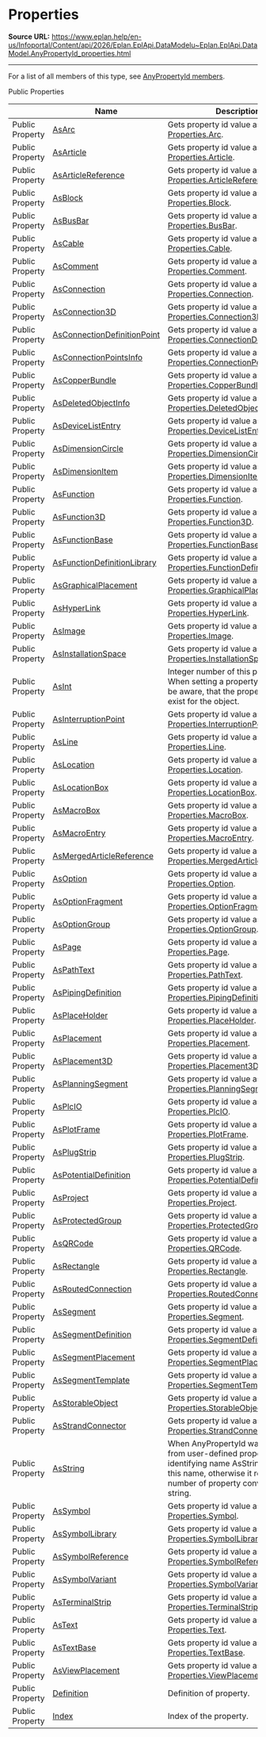 # Properties

**Source URL:** https://www.eplan.help/en-us/Infoportal/Content/api/2026/Eplan.EplApi.DataModelu~Eplan.EplApi.DataModel.AnyPropertyId_properties.html

---

For a list of all members of this type, see [AnyPropertyId members](Eplan.EplApi.DataModelu~Eplan.EplApi.DataModel.AnyPropertyId_members.html).

Public Properties

|  | Name | Description |
| --- | --- | --- |
| Public Property | [AsArc](Eplan.EplApi.DataModelu~Eplan.EplApi.DataModel.AnyPropertyId~AsArc.html) | Gets property id value as [Properties.Arc](Eplan.EplApi.DataModelu~Eplan.EplApi.DataModel.Properties+Arc.html). |
| Public Property | [AsArticle](Eplan.EplApi.DataModelu~Eplan.EplApi.DataModel.AnyPropertyId~AsArticle.html) | Gets property id value as [Properties.Article](Eplan.EplApi.DataModelu~Eplan.EplApi.DataModel.Properties+Article.html). |
| Public Property | [AsArticleReference](Eplan.EplApi.DataModelu~Eplan.EplApi.DataModel.AnyPropertyId~AsArticleReference.html) | Gets property id value as [Properties.ArticleReference](Eplan.EplApi.DataModelu~Eplan.EplApi.DataModel.Properties+ArticleReference.html). |
| Public Property | [AsBlock](Eplan.EplApi.DataModelu~Eplan.EplApi.DataModel.AnyPropertyId~AsBlock.html) | Gets property id value as [Properties.Block](Eplan.EplApi.DataModelu~Eplan.EplApi.DataModel.Properties+Block.html). |
| Public Property | [AsBusBar](Eplan.EplApi.DataModelu~Eplan.EplApi.DataModel.AnyPropertyId~AsBusBar.html) | Gets property id value as [Properties.BusBar](Eplan.EplApi.DataModelu~Eplan.EplApi.DataModel.Properties+BusBar.html). |
| Public Property | [AsCable](Eplan.EplApi.DataModelu~Eplan.EplApi.DataModel.AnyPropertyId~AsCable.html) | Gets property id value as [Properties.Cable](Eplan.EplApi.DataModelu~Eplan.EplApi.DataModel.Properties+Cable.html). |
| Public Property | [AsComment](Eplan.EplApi.DataModelu~Eplan.EplApi.DataModel.AnyPropertyId~AsComment.html) | Gets property id value as [Properties.Comment](Eplan.EplApi.DataModelu~Eplan.EplApi.DataModel.Properties+Comment.html). |
| Public Property | [AsConnection](Eplan.EplApi.DataModelu~Eplan.EplApi.DataModel.AnyPropertyId~AsConnection.html) | Gets property id value as [Properties.Connection](Eplan.EplApi.DataModelu~Eplan.EplApi.DataModel.Properties+Connection.html). |
| Public Property | [AsConnection3D](Eplan.EplApi.DataModelu~Eplan.EplApi.DataModel.AnyPropertyId~AsConnection3D.html) | Gets property id value as [Properties.Connection3D](Eplan.EplApi.DataModelu~Eplan.EplApi.DataModel.Properties+Connection3D.html). |
| Public Property | [AsConnectionDefinitionPoint](Eplan.EplApi.DataModelu~Eplan.EplApi.DataModel.AnyPropertyId~AsConnectionDefinitionPoint.html) | Gets property id value as [Properties.ConnectionDefinitionPoint](Eplan.EplApi.DataModelu~Eplan.EplApi.DataModel.Properties+ConnectionDefinitionPoint.html). |
| Public Property | [AsConnectionPointsInfo](Eplan.EplApi.DataModelu~Eplan.EplApi.DataModel.AnyPropertyId~AsConnectionPointsInfo.html) | Gets property id value as [Properties.ConnectionPointsInfo](Eplan.EplApi.DataModelu~Eplan.EplApi.DataModel.Properties+ConnectionPointsInfo.html). |
| Public Property | [AsCopperBundle](Eplan.EplApi.DataModelu~Eplan.EplApi.DataModel.AnyPropertyId~AsCopperBundle.html) | Gets property id value as [Properties.CopperBundle](Eplan.EplApi.DataModelu~Eplan.EplApi.DataModel.Properties+CopperBundle.html). |
| Public Property | [AsDeletedObjectInfo](Eplan.EplApi.DataModelu~Eplan.EplApi.DataModel.AnyPropertyId~AsDeletedObjectInfo.html) | Gets property id value as [Properties.DeletedObjectInfo](Eplan.EplApi.DataModelu~Eplan.EplApi.DataModel.Properties+DeletedObjectInfo.html). |
| Public Property | [AsDeviceListEntry](Eplan.EplApi.DataModelu~Eplan.EplApi.DataModel.AnyPropertyId~AsDeviceListEntry.html) | Gets property id value as [Properties.DeviceListEntry](Eplan.EplApi.DataModelu~Eplan.EplApi.DataModel.Properties+DeviceListEntry.html). |
| Public Property | [AsDimensionCircle](Eplan.EplApi.DataModelu~Eplan.EplApi.DataModel.AnyPropertyId~AsDimensionCircle.html) | Gets property id value as [Properties.DimensionCircle](Eplan.EplApi.DataModelu~Eplan.EplApi.DataModel.Properties+DimensionCircle.html). |
| Public Property | [AsDimensionItem](Eplan.EplApi.DataModelu~Eplan.EplApi.DataModel.AnyPropertyId~AsDimensionItem.html) | Gets property id value as [Properties.DimensionItem](Eplan.EplApi.DataModelu~Eplan.EplApi.DataModel.Properties+DimensionItem.html). |
| Public Property | [AsFunction](Eplan.EplApi.DataModelu~Eplan.EplApi.DataModel.AnyPropertyId~AsFunction.html) | Gets property id value as [Properties.Function](Eplan.EplApi.DataModelu~Eplan.EplApi.DataModel.Properties+Function.html). |
| Public Property | [AsFunction3D](Eplan.EplApi.DataModelu~Eplan.EplApi.DataModel.AnyPropertyId~AsFunction3D.html) | Gets property id value as [Properties.Function3D](Eplan.EplApi.DataModelu~Eplan.EplApi.DataModel.Properties+Function3D.html). |
| Public Property | [AsFunctionBase](Eplan.EplApi.DataModelu~Eplan.EplApi.DataModel.AnyPropertyId~AsFunctionBase.html) | Gets property id value as [Properties.FunctionBase](Eplan.EplApi.DataModelu~Eplan.EplApi.DataModel.Properties+FunctionBase.html). |
| Public Property | [AsFunctionDefinitionLibrary](Eplan.EplApi.DataModelu~Eplan.EplApi.DataModel.AnyPropertyId~AsFunctionDefinitionLibrary.html) | Gets property id value as [Properties.FunctionDefinitionLibrary](Eplan.EplApi.DataModelu~Eplan.EplApi.DataModel.Properties+FunctionDefinitionLibrary.html). |
| Public Property | [AsGraphicalPlacement](Eplan.EplApi.DataModelu~Eplan.EplApi.DataModel.AnyPropertyId~AsGraphicalPlacement.html) | Gets property id value as [Properties.GraphicalPlacement](Eplan.EplApi.DataModelu~Eplan.EplApi.DataModel.Properties+GraphicalPlacement.html). |
| Public Property | [AsHyperLink](Eplan.EplApi.DataModelu~Eplan.EplApi.DataModel.AnyPropertyId~AsHyperLink.html) | Gets property id value as [Properties.HyperLink](Eplan.EplApi.DataModelu~Eplan.EplApi.DataModel.Properties+HyperLink.html). |
| Public Property | [AsImage](Eplan.EplApi.DataModelu~Eplan.EplApi.DataModel.AnyPropertyId~AsImage.html) | Gets property id value as [Properties.Image](Eplan.EplApi.DataModelu~Eplan.EplApi.DataModel.Properties+Image.html). |
| Public Property | [AsInstallationSpace](Eplan.EplApi.DataModelu~Eplan.EplApi.DataModel.AnyPropertyId~AsInstallationSpace.html) | Gets property id value as [Properties.InstallationSpace](Eplan.EplApi.DataModelu~Eplan.EplApi.DataModel.Properties+InstallationSpace.html). |
| Public Property | [AsInt](Eplan.EplApi.DataModelu~Eplan.EplApi.DataModel.AnyPropertyId~AsInt.html) | Integer number of this property. When setting a property by number, be aware, that the property might not exist for the object. |
| Public Property | [AsInterruptionPoint](Eplan.EplApi.DataModelu~Eplan.EplApi.DataModel.AnyPropertyId~AsInterruptionPoint.html) | Gets property id value as [Properties.InterruptionPoint](Eplan.EplApi.DataModelu~Eplan.EplApi.DataModel.Properties+InterruptionPoint.html). |
| Public Property | [AsLine](Eplan.EplApi.DataModelu~Eplan.EplApi.DataModel.AnyPropertyId~AsLine.html) | Gets property id value as [Properties.Line](Eplan.EplApi.DataModelu~Eplan.EplApi.DataModel.Properties+Line.html). |
| Public Property | [AsLocation](Eplan.EplApi.DataModelu~Eplan.EplApi.DataModel.AnyPropertyId~AsLocation.html) | Gets property id value as [Properties.Location](Eplan.EplApi.DataModelu~Eplan.EplApi.DataModel.Properties+Location.html). |
| Public Property | [AsLocationBox](Eplan.EplApi.DataModelu~Eplan.EplApi.DataModel.AnyPropertyId~AsLocationBox.html) | Gets property id value as [Properties.LocationBox](Eplan.EplApi.DataModelu~Eplan.EplApi.DataModel.Properties+LocationBox.html). |
| Public Property | [AsMacroBox](Eplan.EplApi.DataModelu~Eplan.EplApi.DataModel.AnyPropertyId~AsMacroBox.html) | Gets property id value as [Properties.MacroBox](Eplan.EplApi.DataModelu~Eplan.EplApi.DataModel.Properties+MacroBox.html). |
| Public Property | [AsMacroEntry](Eplan.EplApi.DataModelu~Eplan.EplApi.DataModel.AnyPropertyId~AsMacroEntry.html) | Gets property id value as [Properties.MacroEntry](Eplan.EplApi.DataModelu~Eplan.EplApi.DataModel.Properties+MacroEntry.html). |
| Public Property | [AsMergedArticleReference](Eplan.EplApi.DataModelu~Eplan.EplApi.DataModel.AnyPropertyId~AsMergedArticleReference.html) | Gets property id value as [Properties.MergedArticleReference](Eplan.EplApi.DataModelu~Eplan.EplApi.DataModel.Properties+MergedArticleReference.html). |
| Public Property | [AsOption](Eplan.EplApi.DataModelu~Eplan.EplApi.DataModel.AnyPropertyId~AsOption.html) | Gets property id value as [Properties.Option](Eplan.EplApi.DataModelu~Eplan.EplApi.DataModel.Properties+Option.html). |
| Public Property | [AsOptionFragment](Eplan.EplApi.DataModelu~Eplan.EplApi.DataModel.AnyPropertyId~AsOptionFragment.html) | Gets property id value as [Properties.OptionFragment](Eplan.EplApi.DataModelu~Eplan.EplApi.DataModel.Properties+OptionFragment.html). |
| Public Property | [AsOptionGroup](Eplan.EplApi.DataModelu~Eplan.EplApi.DataModel.AnyPropertyId~AsOptionGroup.html) | Gets property id value as [Properties.OptionGroup](Eplan.EplApi.DataModelu~Eplan.EplApi.DataModel.Properties+OptionGroup.html). |
| Public Property | [AsPage](Eplan.EplApi.DataModelu~Eplan.EplApi.DataModel.AnyPropertyId~AsPage.html) | Gets property id value as [Properties.Page](Eplan.EplApi.DataModelu~Eplan.EplApi.DataModel.Properties+Page.html). |
| Public Property | [AsPathText](Eplan.EplApi.DataModelu~Eplan.EplApi.DataModel.AnyPropertyId~AsPathText.html) | Gets property id value as [Properties.PathText](Eplan.EplApi.DataModelu~Eplan.EplApi.DataModel.Properties+PathText.html). |
| Public Property | [AsPipingDefinition](Eplan.EplApi.DataModelu~Eplan.EplApi.DataModel.AnyPropertyId~AsPipingDefinition.html) | Gets property id value as [Properties.PipingDefinition](Eplan.EplApi.DataModelu~Eplan.EplApi.DataModel.Properties+PipingDefinition.html). |
| Public Property | [AsPlaceHolder](Eplan.EplApi.DataModelu~Eplan.EplApi.DataModel.AnyPropertyId~AsPlaceHolder.html) | Gets property id value as [Properties.PlaceHolder](Eplan.EplApi.DataModelu~Eplan.EplApi.DataModel.Properties+PlaceHolder.html). |
| Public Property | [AsPlacement](Eplan.EplApi.DataModelu~Eplan.EplApi.DataModel.AnyPropertyId~AsPlacement.html) | Gets property id value as [Properties.Placement](Eplan.EplApi.DataModelu~Eplan.EplApi.DataModel.Properties+Placement.html). |
| Public Property | [AsPlacement3D](Eplan.EplApi.DataModelu~Eplan.EplApi.DataModel.AnyPropertyId~AsPlacement3D.html) | Gets property id value as [Properties.Placement3D](Eplan.EplApi.DataModelu~Eplan.EplApi.DataModel.Properties+Placement3D.html). |
| Public Property | [AsPlanningSegment](Eplan.EplApi.DataModelu~Eplan.EplApi.DataModel.AnyPropertyId~AsPlanningSegment.html) | Gets property id value as [Properties.PlanningSegment](Eplan.EplApi.DataModelu~Eplan.EplApi.DataModel.Properties+PlanningSegment.html). |
| Public Property | [AsPlcIO](Eplan.EplApi.DataModelu~Eplan.EplApi.DataModel.AnyPropertyId~AsPlcIO.html) | Gets property id value as [Properties.PlcIO](Eplan.EplApi.DataModelu~Eplan.EplApi.DataModel.Properties+PlcIO.html). |
| Public Property | [AsPlotFrame](Eplan.EplApi.DataModelu~Eplan.EplApi.DataModel.AnyPropertyId~AsPlotFrame.html) | Gets property id value as [Properties.PlotFrame](Eplan.EplApi.DataModelu~Eplan.EplApi.DataModel.Properties+PlotFrame.html). |
| Public Property | [AsPlugStrip](Eplan.EplApi.DataModelu~Eplan.EplApi.DataModel.AnyPropertyId~AsPlugStrip.html) | Gets property id value as [Properties.PlugStrip](Eplan.EplApi.DataModelu~Eplan.EplApi.DataModel.Properties+PlugStrip.html). |
| Public Property | [AsPotentialDefinition](Eplan.EplApi.DataModelu~Eplan.EplApi.DataModel.AnyPropertyId~AsPotentialDefinition.html) | Gets property id value as [Properties.PotentialDefinition](Eplan.EplApi.DataModelu~Eplan.EplApi.DataModel.Properties+PotentialDefinition.html). |
| Public Property | [AsProject](Eplan.EplApi.DataModelu~Eplan.EplApi.DataModel.AnyPropertyId~AsProject.html) | Gets property id value as [Properties.Project](Eplan.EplApi.DataModelu~Eplan.EplApi.DataModel.Properties+Project.html). |
| Public Property | [AsProtectedGroup](Eplan.EplApi.DataModelu~Eplan.EplApi.DataModel.AnyPropertyId~AsProtectedGroup.html) | Gets property id value as [Properties.ProtectedGroup](Eplan.EplApi.DataModelu~Eplan.EplApi.DataModel.Properties+ProtectedGroup.html). |
| Public Property | [AsQRCode](Eplan.EplApi.DataModelu~Eplan.EplApi.DataModel.AnyPropertyId~AsQRCode.html) | Gets property id value as [Properties.QRCode](Eplan.EplApi.DataModelu~Eplan.EplApi.DataModel.Properties+QRCode.html). |
| Public Property | [AsRectangle](Eplan.EplApi.DataModelu~Eplan.EplApi.DataModel.AnyPropertyId~AsRectangle.html) | Gets property id value as [Properties.Rectangle](Eplan.EplApi.DataModelu~Eplan.EplApi.DataModel.Properties+Rectangle.html). |
| Public Property | [AsRoutedConnection](Eplan.EplApi.DataModelu~Eplan.EplApi.DataModel.AnyPropertyId~AsRoutedConnection.html) | Gets property id value as [Properties.RoutedConnection](Eplan.EplApi.DataModelu~Eplan.EplApi.DataModel.Properties+RoutedConnection.html). |
| Public Property | [AsSegment](Eplan.EplApi.DataModelu~Eplan.EplApi.DataModel.AnyPropertyId~AsSegment.html) | Gets property id value as [Properties.Segment](Eplan.EplApi.DataModelu~Eplan.EplApi.DataModel.Properties+Segment.html). |
| Public Property | [AsSegmentDefinition](Eplan.EplApi.DataModelu~Eplan.EplApi.DataModel.AnyPropertyId~AsSegmentDefinition.html) | Gets property id value as [Properties.SegmentDefinition](Eplan.EplApi.DataModelu~Eplan.EplApi.DataModel.Properties+SegmentDefinition.html). |
| Public Property | [AsSegmentPlacement](Eplan.EplApi.DataModelu~Eplan.EplApi.DataModel.AnyPropertyId~AsSegmentPlacement.html) | Gets property id value as [Properties.SegmentPlacement](Eplan.EplApi.DataModelu~Eplan.EplApi.DataModel.Properties+SegmentPlacement.html). |
| Public Property | [AsSegmentTemplate](Eplan.EplApi.DataModelu~Eplan.EplApi.DataModel.AnyPropertyId~AsSegmentTemplate.html) | Gets property id value as [Properties.SegmentTemplate](Eplan.EplApi.DataModelu~Eplan.EplApi.DataModel.Properties+SegmentTemplate.html). |
| Public Property | [AsStorableObject](Eplan.EplApi.DataModelu~Eplan.EplApi.DataModel.AnyPropertyId~AsStorableObject.html) | Gets property id value as [Properties.StorableObject](Eplan.EplApi.DataModelu~Eplan.EplApi.DataModel.Properties+StorableObject.html). |
| Public Property | [AsStrandConnector](Eplan.EplApi.DataModelu~Eplan.EplApi.DataModel.AnyPropertyId~AsStrandConnector.html) | Gets property id value as [Properties.StrandConnector](Eplan.EplApi.DataModelu~Eplan.EplApi.DataModel.Properties+StrandConnector.html). |
| Public Property | [AsString](Eplan.EplApi.DataModelu~Eplan.EplApi.DataModel.AnyPropertyId~AsString.html) | When AnyPropertyId was created from user-defined property identifying name AsString returns this name, otherwise it returns number of property converted to string. |
| Public Property | [AsSymbol](Eplan.EplApi.DataModelu~Eplan.EplApi.DataModel.AnyPropertyId~AsSymbol.html) | Gets property id value as [Properties.Symbol](Eplan.EplApi.DataModelu~Eplan.EplApi.DataModel.Properties+Symbol.html). |
| Public Property | [AsSymbolLibrary](Eplan.EplApi.DataModelu~Eplan.EplApi.DataModel.AnyPropertyId~AsSymbolLibrary.html) | Gets property id value as [Properties.SymbolLibrary](Eplan.EplApi.DataModelu~Eplan.EplApi.DataModel.Properties+SymbolLibrary.html). |
| Public Property | [AsSymbolReference](Eplan.EplApi.DataModelu~Eplan.EplApi.DataModel.AnyPropertyId~AsSymbolReference.html) | Gets property id value as [Properties.SymbolReference](Eplan.EplApi.DataModelu~Eplan.EplApi.DataModel.Properties+SymbolReference.html). |
| Public Property | [AsSymbolVariant](Eplan.EplApi.DataModelu~Eplan.EplApi.DataModel.AnyPropertyId~AsSymbolVariant.html) | Gets property id value as [Properties.SymbolVariant](Eplan.EplApi.DataModelu~Eplan.EplApi.DataModel.Properties+SymbolVariant.html). |
| Public Property | [AsTerminalStrip](Eplan.EplApi.DataModelu~Eplan.EplApi.DataModel.AnyPropertyId~AsTerminalStrip.html) | Gets property id value as [Properties.TerminalStrip](Eplan.EplApi.DataModelu~Eplan.EplApi.DataModel.Properties+TerminalStrip.html). |
| Public Property | [AsText](Eplan.EplApi.DataModelu~Eplan.EplApi.DataModel.AnyPropertyId~AsText.html) | Gets property id value as [Properties.Text](Eplan.EplApi.DataModelu~Eplan.EplApi.DataModel.Properties+Text.html). |
| Public Property | [AsTextBase](Eplan.EplApi.DataModelu~Eplan.EplApi.DataModel.AnyPropertyId~AsTextBase.html) | Gets property id value as [Properties.TextBase](Eplan.EplApi.DataModelu~Eplan.EplApi.DataModel.Properties+TextBase.html). |
| Public Property | [AsViewPlacement](Eplan.EplApi.DataModelu~Eplan.EplApi.DataModel.AnyPropertyId~AsViewPlacement.html) | Gets property id value as [Properties.ViewPlacement](Eplan.EplApi.DataModelu~Eplan.EplApi.DataModel.Properties+ViewPlacement.html). |
| Public Property | [Definition](Eplan.EplApi.DataModelu~Eplan.EplApi.DataModel.AnyPropertyId~Definition.html) | Definition of property. |
| Public Property | [Index](Eplan.EplApi.DataModelu~Eplan.EplApi.DataModel.AnyPropertyId~Index.html) | Index of the property. |


